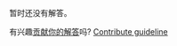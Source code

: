 
暂时还没有解答。

有兴趣[贡献你的解答](https://github.com/BFEdev/BFE.dev-solutions/blob/main/quiz/settimeout-0ms_zh.md)吗? [Contribute guideline](https://github.com/BFEdev/BFE.dev-solutions#how-to-contribute)
